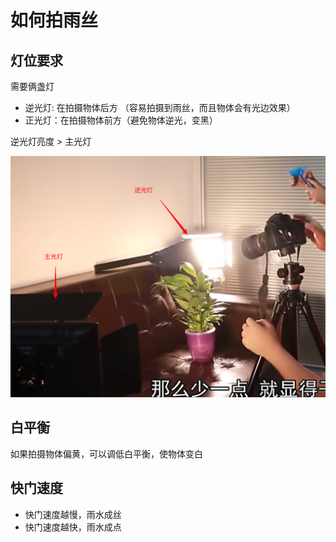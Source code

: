 # 如何拍雨丝

## 灯位要求

需要俩盏灯

- 逆光灯: 在拍摄物体后方 （容易拍摄到雨丝，而且物体会有光边效果）
- 正光灯：在拍摄物体前方（避免物体逆光，变黑）

逆光灯亮度 > 主光灯

![灯位要求](./../../public/assets/摄影相关/实战技巧/1.png)


## 白平衡

如果拍摄物体偏黄，可以调低白平衡，使物体变白


## 快门速度

- 快门速度越慢，雨水成丝
- 快门速度越快，雨水成点


